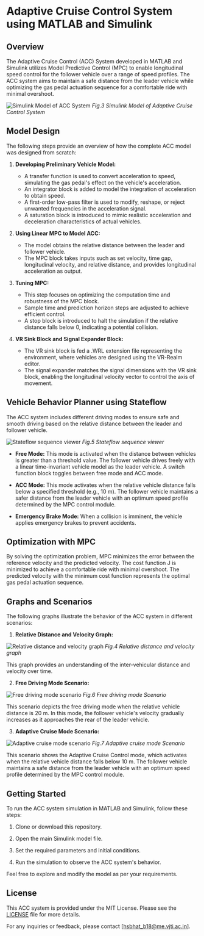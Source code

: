 # Adaptive Cruise Control System using MATLAB and Simulink

## Overview

The Adaptive Cruise Control (ACC) System developed in MATLAB and Simulink utilizes Model Predictive Control (MPC) to enable longitudinal speed control for the follower vehicle over a range of speed profiles. The ACC system aims to maintain a safe distance from the leader vehicle while optimizing the gas pedal actuation sequence for a comfortable ride with minimal overshoot.

![Simulink Model of ACC System](Simulink_Model_of_Adaptive_Cruise_Control_System.png)
*Fig.3 Simulink Model of Adaptive Cruise Control System*

## Model Design

The following steps provide an overview of how the complete ACC model was designed from scratch:

1. **Developing Preliminary Vehicle Model:**

   - A transfer function is used to convert acceleration to speed, simulating the gas pedal's effect on the vehicle's acceleration.
   - An integrator block is added to model the integration of acceleration to obtain speed.
   - A first-order low-pass filter is used to modify, reshape, or reject unwanted frequencies in the acceleration signal.
   - A saturation block is introduced to mimic realistic acceleration and deceleration characteristics of actual vehicles.

2. **Using Linear MPC to Model ACC:**

   - The model obtains the relative distance between the leader and follower vehicle.
   - The MPC block takes inputs such as set velocity, time gap, longitudinal velocity, and relative distance, and provides longitudinal acceleration as output.

3. **Tuning MPC:**

   - This step focuses on optimizing the computation time and robustness of the MPC block.
   - Sample time and prediction horizon steps are adjusted to achieve efficient control.
   - A stop block is introduced to halt the simulation if the relative distance falls below 0, indicating a potential collision.

4. **VR Sink Block and Signal Expander Block:**

   - The VR sink block is fed a .WRL extension file representing the environment, where vehicles are designed using the VR-Realm editor.
   - The signal expander matches the signal dimensions with the VR sink block, enabling the longitudinal velocity vector to control the axis of movement.

## Vehicle Behavior Planner using Stateflow

The ACC system includes different driving modes to ensure safe and smooth driving based on the relative distance between the leader and follower vehicle.

![Stateflow sequence viewer](Stateflow_sequence_viewer.png)
*Fig.5 Stateflow sequence viewer*

- **Free Mode:** This mode is activated when the distance between vehicles is greater than a threshold value. The follower vehicle drives freely with a linear time-invariant vehicle model as the leader vehicle. A switch function block toggles between free mode and ACC mode.

- **ACC Mode:** This mode activates when the relative vehicle distance falls below a specified threshold (e.g., 10 m). The follower vehicle maintains a safer distance from the leader vehicle with an optimum speed profile determined by the MPC control module.

- **Emergency Brake Mode:** When a collision is imminent, the vehicle applies emergency brakes to prevent accidents.

## Optimization with MPC

By solving the optimization problem, MPC minimizes the error between the reference velocity and the predicted velocity. The cost function J is minimized to achieve a comfortable ride with minimal overshoot. The predicted velocity with the minimum cost function represents the optimal gas pedal actuation sequence.

## Graphs and Scenarios

The following graphs illustrate the behavior of the ACC system in different scenarios:

1. **Relative Distance and Velocity Graph:**

![Relative distance and velocity graph](Relative_distance_and_velocity_graph.png)
*Fig.4 Relative distance and velocity graph*

This graph provides an understanding of the inter-vehicular distance and velocity over time.

2. **Free Driving Mode Scenario:**

![Free driving mode scenario](Free_driving_mode_scenario.png)
*Fig.6 Free driving mode Scenario*

This scenario depicts the free driving mode when the relative vehicle distance is 20 m. In this mode, the follower vehicle's velocity gradually increases as it approaches the rear of the leader vehicle.

3. **Adaptive Cruise Mode Scenario:**

![Adaptive cruise mode scenario](Adaptive_cruise_mode_scenario.png)
*Fig.7 Adaptive cruise mode Scenario*

This scenario shows the Adaptive Cruise Control mode, which activates when the relative vehicle distance falls below 10 m. The follower vehicle maintains a safe distance from the leader vehicle with an optimum speed profile determined by the MPC control module.

## Getting Started

To run the ACC system simulation in MATLAB and Simulink, follow these steps:

1. Clone or download this repository.

2. Open the main Simulink model file.

3. Set the required parameters and initial conditions.

4. Run the simulation to observe the ACC system's behavior.

Feel free to explore and modify the model as per your requirements.

## License

This ACC system is provided under the MIT License. Please see the [LICENSE](path/to/LICENSE) file for more details.

For any inquiries or feedback, please contact [hsbhat_b18@me.vjti.ac.in].
